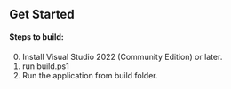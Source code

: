 ## Get Started
#### Steps to build: 
0. Install Visual Studio 2022 (Community Edition) or later.
1. run build.ps1
2. Run the application from build folder.